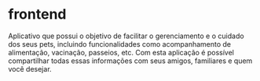# frontend
Aplicativo que possui o objetivo de facilitar o gerenciamento e o cuidado dos seus pets, incluindo funcionalidades como acompanhamento de alimentação, vacinação, passeios, etc. Com esta aplicação é possível compartilhar todas essas informações com seus amigos, familiares e quem você desejar.
